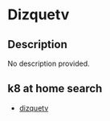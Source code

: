 # Dizquetv

## Description

No description provided.

## k8 at home search

- [dizquetv](https://nanne.dev/k8s-at-home-search/#/dizquetv)
